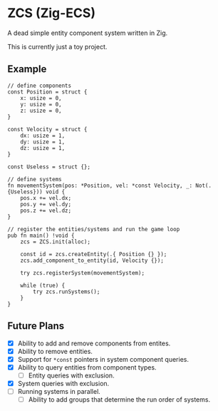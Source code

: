 # ZCS (Zig-ECS)
A dead simple entity component system written in Zig.

This is currently just a toy project.
## Example
```zig
// define components
const Position = struct {
    x: usize = 0,
    y: usize = 0,
    z: usize = 0,
}

const Velocity = struct {
    dx: usize = 1,
    dy: usize = 1,
    dz: usize = 1,
}

const Useless = struct {};

// define systems
fn movementSystem(pos: *Position, vel: *const Velocity, _: Not(.{Useless})) void {
    pos.x += vel.dx;
    pos.y += vel.dy;
    pos.z += vel.dz;
}

// register the entities/systems and run the game loop
pub fn main() !void {
    zcs = ZCS.init(alloc);

    const id = zcs.createEntity(.{ Position {} });
    zcs.add_component_to_entity(id, Velocity {});

    try zcs.registerSystem(movementSystem);

    while (true) {
        try zcs.runSystems();
    }
}
```

## Future Plans
- [x] Ability to add and remove components from entites.
- [x] Ability to remove entities.
- [x] Support for `*const` pointers in system component queries.
- [x] Ability to query entities from component types.
    - [ ] Entity queries with exclusion.
- [x] System queries with exclusion.
- [ ] Running systems in parallel.
    - [ ] Ability to add groups that determine the run order of systems.

